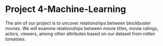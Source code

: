 # Project 4-Machine-Learning
The aim of our project is to uncover relationships between blockbuster movies. We will examine relationships between movie titles, movie ratings, actors, viewers, among other attributes based on our dataset from rotten tomatoes.
